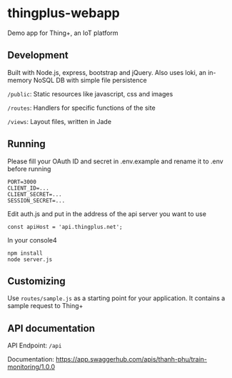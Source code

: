 # thingplus-webapp
Demo app for Thing+, an IoT platform

## Development
Built with Node.js, express, bootstrap and jQuery. Also uses loki, an in-memory NoSQL DB with simple file persistence

`/public`: Static resources like javascript, css and images

`/routes`: Handlers for specific functions of the site

`/views`: Layout files, written in Jade

## Running
Please fill your OAuth ID and secret in .env.example and rename it to .env before running

    PORT=3000
    CLIENT_ID=...
    CLIENT_SECRET=...
    SESSION_SECRET=...

Edit auth.js and put in the address of the api server you want to use

    const apiHost = 'api.thingplus.net';

In your console4

    npm install
    node server.js

## Customizing
Use `routes/sample.js` as a starting point for your application. It contains a sample request to Thing+ 

## API documentation
API Endpoint: `/api`

Documentation: https://app.swaggerhub.com/apis/thanh-phu/train-monitoring/1.0.0
